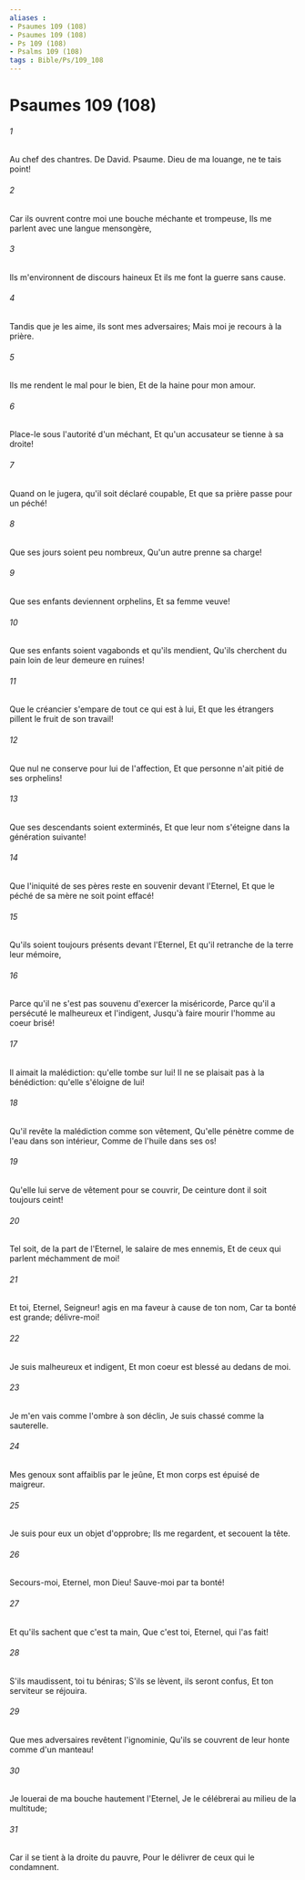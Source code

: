```yaml
---
aliases : 
- Psaumes 109 (108)
- Psaumes 109 (108)
- Ps 109 (108)
- Psalms 109 (108)
tags : Bible/Ps/109_108
---
```


# Psaumes 109 (108)

###### 1
Au chef des chantres. De David. Psaume. Dieu de ma louange, ne te tais point!
###### 2
Car ils ouvrent contre moi une bouche méchante et trompeuse, Ils me parlent avec une langue mensongère,
###### 3
Ils m'environnent de discours haineux Et ils me font la guerre sans cause.
###### 4
Tandis que je les aime, ils sont mes adversaires; Mais moi je recours à la prière.
###### 5
Ils me rendent le mal pour le bien, Et de la haine pour mon amour.
###### 6
Place-le sous l'autorité d'un méchant, Et qu'un accusateur se tienne à sa droite!
###### 7
Quand on le jugera, qu'il soit déclaré coupable, Et que sa prière passe pour un péché!
###### 8
Que ses jours soient peu nombreux, Qu'un autre prenne sa charge!
###### 9
Que ses enfants deviennent orphelins, Et sa femme veuve!
###### 10
Que ses enfants soient vagabonds et qu'ils mendient, Qu'ils cherchent du pain loin de leur demeure en ruines!
###### 11
Que le créancier s'empare de tout ce qui est à lui, Et que les étrangers pillent le fruit de son travail!
###### 12
Que nul ne conserve pour lui de l'affection, Et que personne n'ait pitié de ses orphelins!
###### 13
Que ses descendants soient exterminés, Et que leur nom s'éteigne dans la génération suivante!
###### 14
Que l'iniquité de ses pères reste en souvenir devant l'Eternel, Et que le péché de sa mère ne soit point effacé!
###### 15
Qu'ils soient toujours présents devant l'Eternel, Et qu'il retranche de la terre leur mémoire,
###### 16
Parce qu'il ne s'est pas souvenu d'exercer la miséricorde, Parce qu'il a persécuté le malheureux et l'indigent, Jusqu'à faire mourir l'homme au coeur brisé!
###### 17
Il aimait la malédiction: qu'elle tombe sur lui! Il ne se plaisait pas à la bénédiction: qu'elle s'éloigne de lui!
###### 18
Qu'il revête la malédiction comme son vêtement, Qu'elle pénètre comme de l'eau dans son intérieur, Comme de l'huile dans ses os!
###### 19
Qu'elle lui serve de vêtement pour se couvrir, De ceinture dont il soit toujours ceint!
###### 20
Tel soit, de la part de l'Eternel, le salaire de mes ennemis, Et de ceux qui parlent méchamment de moi!
###### 21
Et toi, Eternel, Seigneur! agis en ma faveur à cause de ton nom, Car ta bonté est grande; délivre-moi!
###### 22
Je suis malheureux et indigent, Et mon coeur est blessé au dedans de moi.
###### 23
Je m'en vais comme l'ombre à son déclin, Je suis chassé comme la sauterelle.
###### 24
Mes genoux sont affaiblis par le jeûne, Et mon corps est épuisé de maigreur.
###### 25
Je suis pour eux un objet d'opprobre; Ils me regardent, et secouent la tête.
###### 26
Secours-moi, Eternel, mon Dieu! Sauve-moi par ta bonté!
###### 27
Et qu'ils sachent que c'est ta main, Que c'est toi, Eternel, qui l'as fait!
###### 28
S'ils maudissent, toi tu béniras; S'ils se lèvent, ils seront confus, Et ton serviteur se réjouira.
###### 29
Que mes adversaires revêtent l'ignominie, Qu'ils se couvrent de leur honte comme d'un manteau!
###### 30
Je louerai de ma bouche hautement l'Eternel, Je le célébrerai au milieu de la multitude;
###### 31
Car il se tient à la droite du pauvre, Pour le délivrer de ceux qui le condamnent.

